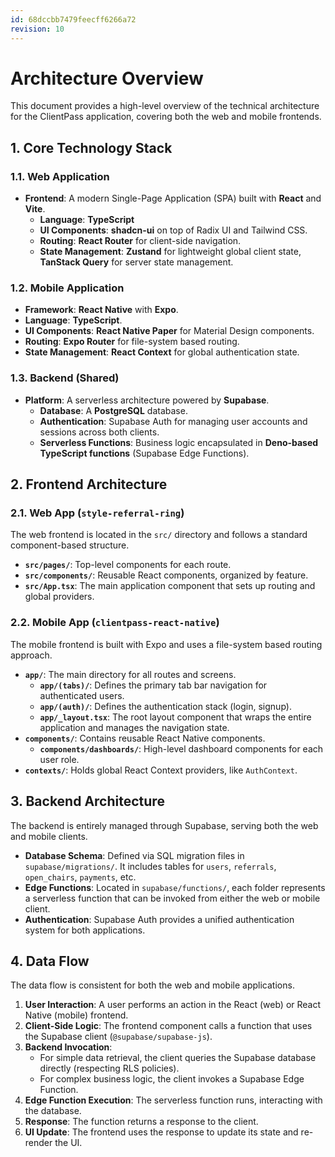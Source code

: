 ```yaml
---
id: 68dccbb7479feecff6266a72
revision: 10
---
```


# Architecture Overview

This document provides a high-level overview of the technical architecture for the ClientPass application, covering both the web and mobile frontends.

## 1. Core Technology Stack

### 1.1. Web Application

- **Frontend**: A modern Single-Page Application (SPA) built with **React** and **Vite**.
  - **Language**: **TypeScript**
  - **UI Components**: **shadcn-ui** on top of Radix UI and Tailwind CSS.
  - **Routing**: **React Router** for client-side navigation.
  - **State Management**: **Zustand** for lightweight global client state, **TanStack Query** for server state management.

### 1.2. Mobile Application

- **Framework**: **React Native** with **Expo**.
- **Language**: **TypeScript**.
- **UI Components**: **React Native Paper** for Material Design components.
- **Routing**: **Expo Router** for file-system based routing.
- **State Management**: **React Context** for global authentication state.

### 1.3. Backend (Shared)

- **Platform**: A serverless architecture powered by **Supabase**.
  - **Database**: A **PostgreSQL** database.
  - **Authentication**: Supabase Auth for managing user accounts and sessions across both clients.
  - **Serverless Functions**: Business logic encapsulated in **Deno-based TypeScript functions** (Supabase Edge Functions).

## 2. Frontend Architecture

### 2.1. Web App (`style-referral-ring`)

The web frontend is located in the `src/` directory and follows a standard component-based structure.

- **`src/pages/`**: Top-level components for each route.
- **`src/components/`**: Reusable React components, organized by feature.
- **`src/App.tsx`**: The main application component that sets up routing and global providers.

### 2.2. Mobile App (`clientpass-react-native`)

The mobile frontend is built with Expo and uses a file-system based routing approach.

- **`app/`**: The main directory for all routes and screens.
  - **`app/(tabs)/`**: Defines the primary tab bar navigation for authenticated users.
  - **`app/(auth)/`**: Defines the authentication stack (login, signup).
  - **`app/_layout.tsx`**: The root layout component that wraps the entire application and manages the navigation state.
- **`components/`**: Contains reusable React Native components.
  - **`components/dashboards/`**: High-level dashboard components for each user role.
- **`contexts/`**: Holds global React Context providers, like `AuthContext`.

## 3. Backend Architecture

The backend is entirely managed through Supabase, serving both the web and mobile clients.

- **Database Schema**: Defined via SQL migration files in `supabase/migrations/`. It includes tables for `users`, `referrals`, `open_chairs`, `payments`, etc.
- **Edge Functions**: Located in `supabase/functions/`, each folder represents a serverless function that can be invoked from either the web or mobile client.
- **Authentication**: Supabase Auth provides a unified authentication system for both applications.

## 4. Data Flow

The data flow is consistent for both the web and mobile applications.

1.  **User Interaction**: A user performs an action in the React (web) or React Native (mobile) frontend.
2.  **Client-Side Logic**: The frontend component calls a function that uses the Supabase client (`@supabase/supabase-js`).
3.  **Backend Invocation**:
    - For simple data retrieval, the client queries the Supabase database directly (respecting RLS policies).
    - For complex business logic, the client invokes a Supabase Edge Function.
4.  **Edge Function Execution**: The serverless function runs, interacting with the database.
5.  **Response**: The function returns a response to the client.
6.  **UI Update**: The frontend uses the response to update its state and re-render the UI.